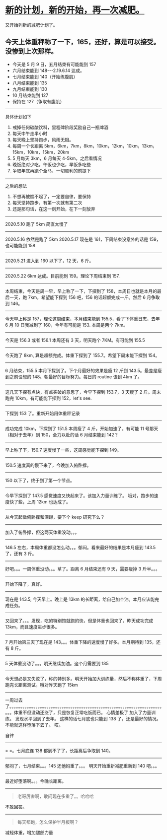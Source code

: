 # [新的计划，新的开始，再一次减肥。](https://github.com/yihong0618/gitblog/issues/154)

又开始列新的减肥计划了。

今天上体重秤称了一下，165，还好，算是可以接受。没惨到上次那样。
---
- 今天是 5 月 9 日，五月结束有可能能到 157
- 六月结束能到 148---2.19.6.14 达成。
- 七月结束能到 140（开始练腹肌）
- 八月结束能到 135
- 九月结束能到 130
- 10 月结束能到 127
- 保持在 127（争取有腹肌）
---
具体计划如下
1. 戒掉任何碳酸饮料，里程碑阶段奖励自己一瓶啤酒
2. 每天中午走半小时
3. 每天晚上坚持跑步，风雨无阻。
4. 每周一个长距离 5km，6km，7km，8km，10km，12km，10km，13km，15km，10km，15km，20km
5. 5 月每天 3km，6 月每天 4-5km，之后看情况
6. 晚饭绝对少吃。午饭也少吃，早饭多吃些
7. 争取年底再跑个全马，一切顺利的前提下
---
之后的想法
1. 不想再被瞧不起了，一定要自律，要保持
2. 每天坚持跑步，有第一次就有第二次
3. 还是那句话，在这一刻开始，在下一刻放弃

---

2020.5.10 跑了 5km 简直太慢了

---

2020.5.16 依然是跑了 5km
2020.5.17 现在是 161，下周结束没意外的话是 159，也可能能到 158

---

2020.5.21 进入到 160 以下了，12 天，6 斤。

---

2020.5.22 6km 达成。目前能到 159。理论下周结束到 157.

---

本周结束，今天是周一早，早上称了一下，下探到了 158，本周日也就是本月的最后一天，跑 7km，希望能下探到 156 吧，156 的话超额完成一斤。然后 6 月争取到 146。

---

今天早上称是 157，理论这周结束，本月结束能到 155.5，看了下体重日志，去年 6 月 10 日我减到了 160，今年有可能是 153. 本周是两个 7km。

---

今天是 156.3 或者 156.1 本周还有 3 天，明天跑个 7KM。有可能到 155.5

---

今天跑了 8km, 算是超额完成。体重下探到了 155.7。希望下周末能下探到 154。 

---

6 月结束，155.5 本月下探到了。下个月最好的效果是瘦 12 斤到 143.5。最差是瘦到之前设想的 148。朝最好的目标努力。每日的 routine 该到 4km 了。

---

这几天下探有点快，有点突破的意思了，今早下探到 153.7，3 天瘦了 2 斤。周末跑完 10km，有可能能下探到 152，let's see.

---

下探到 153 了。重新开始用体重秤记录

---

成功完成 10km，下探到了 151.5 本周瘦了 4 斤，开始加速了。有可能 11 号那天（相对于去年）到 150，全力以赴的话 6 月结束能到 142？

---

早上称了下，150.7 速度慢了一些，这周感觉能下探到 149。

---

150.5 速度真的慢下来了，今晚加入俯卧撑。

---

150 以下了，终于到了第一个节点。

---

今早下探到了 147.5 感觉速度又快起来了。该加入力量训练了。
哦对，跑步的速度快了些，上周 12km 也达成了。

---

从今天起做俯卧撑和深蹲，要下个 keep 研究下么？

---

加入了俯卧撑，但这两天体重没动。。。


---

146.5 左右，本周体重都没怎么动。。。郁闷。看来最好的结果是本月瘦到 143.5 了，还有 3 斤。


---

好吧。。。一周体重没动。。。草了。距离 6 月结束还有 9 天，需要瘦掉 3 斤半。。。

---

开始下降了，真好。

---

现在是 143.5, 今天早上。晚上是 13km 的长距离，给自己加个油。本月应该能完成任务。

---

又回来了。。。发现，吃的特别饱就跑的快，但是体重也回来了，昨天成功完成 13km，而且速度进步很多。

---

7 月开始第三天了现在是 143。。。体重下降的速度慢了好多。本月期待到 135，还有 8 斤。


---

5 天体重没动了。。。明天继续加油。这个月需要到 135

---

今天想必是又失败了，称的特别多。明天开始加大训练量，然后不称体重了，下周跑完长距离测试。哦对昨天跑了 15km

---

一周过去了。。。。。。。。。。。。。。。。。。。。。。。。。。。。。。。。。。。。。。。。。。。。。。。。。。。。。。。。。。。。。。。。。。。。。。。。。体重不但没动还涨了，只是恢复正常吃饭而已。
心情差极了
加入了力量训练。
发现水平回到了去年。
这样的话七月底也只能到 138 了，还是最好的情况。
不能就这样堕落下去了。
哎。

自律

---

= =。七月底连 138 都到不了了，长距离后争取到 140。

---

郁闷了，七月结束。。。145 还他妈重了。。。
明天开始重新减肥重新到 140 吧。。。

---

最近好堕落啊。。。今晚长距离。

---

> 老哥厉害啊，敢问现在多重了。。哈哈哈

不敢回答。

---

> 每天都跑，怎么保护半月板啊？

减轻体重，增加腿部力量